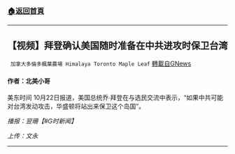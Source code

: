 ###  [:house:返回首頁](https://github.com/ourhimalayas/txt)
---


## 【视频】拜登确认美国随时准备在中共进攻时保卫台湾
` 加拿大多倫多楓葉農場 Himalaya Toronto Maple Leaf` [轉載自GNews](https://gnews.org/zh-hans/1615338/)

#### 作者：北美小哥

美东时间 10月22日报道，美国总统乔∙拜登在与选民交流中表示，“如果中共可能对台湾发动攻击，华盛顿将站出来保卫这个岛国”。

*播报：翌珊【#G时新闻】*

*上传：文永*

* * *
